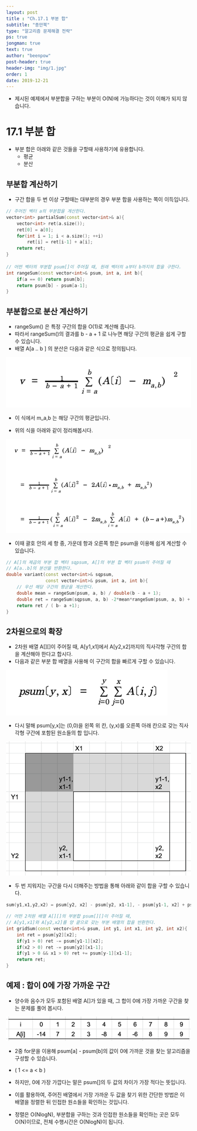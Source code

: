 ```yaml
---
layout: post
title : "Ch.17.1 부분 합"
subtitle: "종만북"
type: "알고리즘 문제해결 전략"
ps: true
jongman: true
text: true
author: "beenpow"
post-header: true
header-img: "img/1.jpg"
order: 1
date: 2019-12-21
---
```


- 제시된 예제에서 부분합을 구하는 부분이 O(N)에 가능하다는 것이 이해가 되지 않습니다.

# 17.1 부분 합

- 부분 합은 아래와 같은 것들을 구할때 사용하기에 유용합니다.
    - 평균
    - 분산

## 부분합 계산하기 

- 구간 합을 두 번 이상 구할때는 대부분의 경우 부분 합을 사용하는 쪽이 이득입니다.

```cpp
// 주어진 벡터 a의 부분합을 계산한다.
vector<int> partialSum(const vector<int>& a){
    vector<int> ret(a.size());
    ret[0] = a[0];
    for(int i = 1; i < a.size(); ++i)
        ret[i] = ret[i-1] + a[i];
    return ret;
}

// 어떤 벡터의 부분합 psum[]이 주어질 때, 원래 벡터의 a부터 b까지의 합을 구한다.
int rangeSum(const vector<int>& psum, int a, int b){
    if(a == 0) return psum[b];
    return psum[b] - psum[a-1];
}
```

## 부분합으로 분산 계산하기

- rangeSum() 은 특정 구간의 합을 O(1)로 계산해 줍니다.
- 따라서 rangeSum()의 결과를 b - a + 1 로 나누면 해당 구간의 평균을 쉽게 구할 수 있습니다. 
- 배열 A[a .. b ] 의 분산은 다음과 같은 식으로 정의됩니다.

![img1](/img/2019-12-21-Jongman-ch17-1-1.png)

- 이 식에서 m_a,b 는 해당 구간의 평균입니다.

- 위의 식을 아래와 같이 정리해봅시다.

![img2](/img/2019-12-21-Jongman-ch17-1-2.png)

- 이때 괄호 안의 세 항 중, 가운데 항과 오른쪽 항은 psum을 이용해 쉽게 계산할 수 있습니다.

```cpp
// A[]의 제곱의 부분 합 벡터 sqpsum, A[]의 부분 합 벡터 psum이 주어질 때
// A[a..b]의 분산을 반환한다.
double variant(const vector<int>& sqpsum,
               const vector<int>& psum, int a, int b){
    // 우선 해당 구간의 평균을 계산한다.
    double mean = rangeSum(psum, a, b) / double(b - a + 1);
    double ret = rangeSum(sqpsum, a, b) -2*mean*rangeSum(psum, a, b) +(b-a+1)*mean*mean;
    return ret / ( b- a +1);
}
```

## 2차원으로의 확장 

- 2차원 배열 A[][]이 주어질 때, A[y1,x1]에서 A[y2,x2]까지의 직사각형 구간의 합을 계산해야 한다고
  합시다.
- 다음과 같은 부분 합 배열을 사용해 이 구간의 합을 빠르게 구할 수 있습니다.

![img4](/img/2019-12-21-Jongman-ch17-1-4.png)

- 다시 말해 psum[y,x]는 (0,0)을 왼쪽 위 칸, (y,x)를 오른쪽 아래 칸으로 갖는 직사각형 구간에 포함된
  원소들의 합 입니다.

![img3](/img/2019-12-21-Jongman-ch17-1-3.png)

- 두 번 지워지는 구간을 다시 더해주는 방법을 통해 아래와 같이 합을 구할 수 있습니다.

```cpp
sum(y1,x1,y2,x2) = psum[y2, x2] - psum[y2, x1-1], - psum[y1-1, x2] + psum[y-1, x-1]
```

```cpp
// 어떤 2차원 배열 A[][]의 부분합 psum[][]이 주어질 때,
// A[y1,x1]와 A[y2,x2]를 양 끝으로 갖는 부분 배열의 합을 반환한다.
int gridSum(const vector<int>& psum, int y1, int x1, int y2, int x2){
    int ret = psum[y2][x2];
    if(y1 > 0) ret -= psum[y1-1][x2];
    if(x2 > 0) ret -= psum[y2][x1-1];
    if(y1 > 0 && x1 > 0) ret += psum[y-1][x1-1];
    return ret;
}
```

## 예제 : 합이 0에 가장 가까운 구간 

- 양수와 음수가 모두 포함된 배열 A[]가 있을 때, 그 합이 0에 가장 가까운 구간을 찾는 문제를 풀어
  봅시다.

![img5](/img/2019-12-21-Jongman-ch17-1-5.png)

- 2중 for문을 이용해 psum[a] - psum[b]의 값이 0에 가까운 것을 찾는 알고리즘을 구성할 수 있습니다.
- ( 1 <= a < b )

- 하지만, 0에 가장 가깝다는 말은 psum[]의 두 값의 차이가 가장 적다는 뜻입니다.
- 이를 활용하여, 주어진 배열에서 가장 가까운 두 값을 찾기 위한 간단한 방법은 이 배열을 정렬한 뒤
  인접한 원소들을 확인하는 것입니다.
- 정렬은 O(NlogN), 부분합을 구하는 것과 인접한 원소들을 확인하는 곳은 모두 O(N)이므로, 전체
  수행시간은 O(NlogN)이 됩니다.

